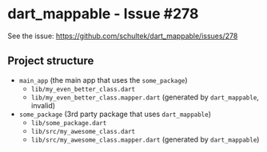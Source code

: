 # dart_mappable - Issue #278

See the issue: https://github.com/schultek/dart_mappable/issues/278

## Project structure

- `main_app` (the main app that uses the `some_package`)
  - `lib/my_even_better_class.dart`
  - `lib/my_even_better_class.mapper.dart` (generated by `dart_mappable`, invalid)
- `some_package` (3rd party package that uses `dart_mappable`)
  - `lib/some_package.dart`
  - `lib/src/my_awesome_class.dart`
  - `lib/src/my_awesome_class.mapper.dart` (generated by `dart_mappable`)
